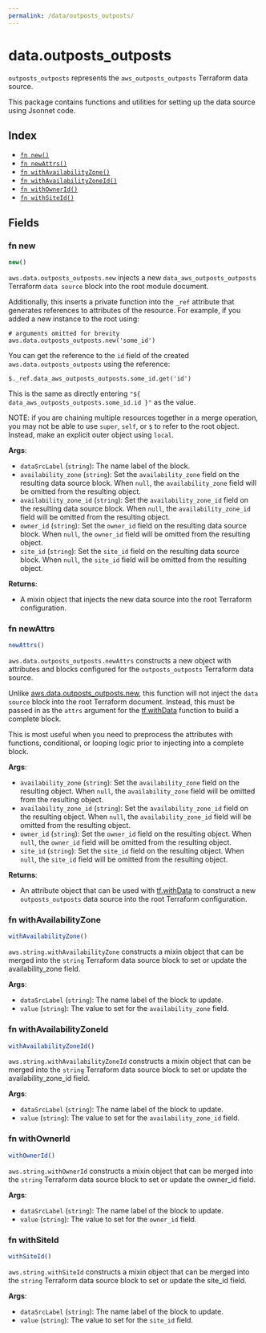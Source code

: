 ```yaml
---
permalink: /data/outposts_outposts/
---
```


# data.outposts_outposts

`outposts_outposts` represents the `aws_outposts_outposts` Terraform data source.



This package contains functions and utilities for setting up the data source using Jsonnet code.


## Index

* [`fn new()`](#fn-new)
* [`fn newAttrs()`](#fn-newattrs)
* [`fn withAvailabilityZone()`](#fn-withavailabilityzone)
* [`fn withAvailabilityZoneId()`](#fn-withavailabilityzoneid)
* [`fn withOwnerId()`](#fn-withownerid)
* [`fn withSiteId()`](#fn-withsiteid)

## Fields

### fn new

```ts
new()
```


`aws.data.outposts_outposts.new` injects a new `data_aws_outposts_outposts` Terraform `data source`
block into the root module document.

Additionally, this inserts a private function into the `_ref` attribute that generates references to attributes of the
resource. For example, if you added a new instance to the root using:

    # arguments omitted for brevity
    aws.data.outposts_outposts.new('some_id')

You can get the reference to the `id` field of the created `aws.data.outposts_outposts` using the reference:

    $._ref.data_aws_outposts_outposts.some_id.get('id')

This is the same as directly entering `"${ data_aws_outposts_outposts.some_id.id }"` as the value.

NOTE: if you are chaining multiple resources together in a merge operation, you may not be able to use `super`, `self`,
or `$` to refer to the root object. Instead, make an explicit outer object using `local`.

**Args**:
  - `dataSrcLabel` (`string`): The name label of the block.
  - `availability_zone` (`string`): Set the `availability_zone` field on the resulting data source block. When `null`, the `availability_zone` field will be omitted from the resulting object.
  - `availability_zone_id` (`string`): Set the `availability_zone_id` field on the resulting data source block. When `null`, the `availability_zone_id` field will be omitted from the resulting object.
  - `owner_id` (`string`): Set the `owner_id` field on the resulting data source block. When `null`, the `owner_id` field will be omitted from the resulting object.
  - `site_id` (`string`): Set the `site_id` field on the resulting data source block. When `null`, the `site_id` field will be omitted from the resulting object.

**Returns**:
- A mixin object that injects the new data source into the root Terraform configuration.


### fn newAttrs

```ts
newAttrs()
```


`aws.data.outposts_outposts.newAttrs` constructs a new object with attributes and blocks configured for the `outposts_outposts`
Terraform data source.

Unlike [aws.data.outposts_outposts.new](#fn-new), this function will not inject the `data source`
block into the root Terraform document. Instead, this must be passed in as the `attrs` argument for the
[tf.withData](https://github.com/tf-libsonnet/core/tree/main/docs#fn-withdata) function to build a complete block.

This is most useful when you need to preprocess the attributes with functions, conditional, or looping logic prior to
injecting into a complete block.

**Args**:
  - `availability_zone` (`string`): Set the `availability_zone` field on the resulting object. When `null`, the `availability_zone` field will be omitted from the resulting object.
  - `availability_zone_id` (`string`): Set the `availability_zone_id` field on the resulting object. When `null`, the `availability_zone_id` field will be omitted from the resulting object.
  - `owner_id` (`string`): Set the `owner_id` field on the resulting object. When `null`, the `owner_id` field will be omitted from the resulting object.
  - `site_id` (`string`): Set the `site_id` field on the resulting object. When `null`, the `site_id` field will be omitted from the resulting object.

**Returns**:
  - An attribute object that can be used with [tf.withData](https://github.com/tf-libsonnet/core/tree/main/docs#fn-withdata) to construct a new `outposts_outposts` data source into the root Terraform configuration.


### fn withAvailabilityZone

```ts
withAvailabilityZone()
```

`aws.string.withAvailabilityZone` constructs a mixin object that can be merged into the `string`
Terraform data source block to set or update the availability_zone field.



**Args**:
  - `dataSrcLabel` (`string`): The name label of the block to update.
  - `value` (`string`): The value to set for the `availability_zone` field.


### fn withAvailabilityZoneId

```ts
withAvailabilityZoneId()
```

`aws.string.withAvailabilityZoneId` constructs a mixin object that can be merged into the `string`
Terraform data source block to set or update the availability_zone_id field.



**Args**:
  - `dataSrcLabel` (`string`): The name label of the block to update.
  - `value` (`string`): The value to set for the `availability_zone_id` field.


### fn withOwnerId

```ts
withOwnerId()
```

`aws.string.withOwnerId` constructs a mixin object that can be merged into the `string`
Terraform data source block to set or update the owner_id field.



**Args**:
  - `dataSrcLabel` (`string`): The name label of the block to update.
  - `value` (`string`): The value to set for the `owner_id` field.


### fn withSiteId

```ts
withSiteId()
```

`aws.string.withSiteId` constructs a mixin object that can be merged into the `string`
Terraform data source block to set or update the site_id field.



**Args**:
  - `dataSrcLabel` (`string`): The name label of the block to update.
  - `value` (`string`): The value to set for the `site_id` field.
